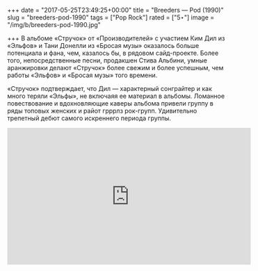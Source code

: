 +++
date = "2017-05-25T23:49:25+00:00"
title = "Breeders — Pod (1990)"
slug = "breeders-pod-1990"
tags = ["Pop Rock"]
rated = ["5⋆"]
image = "/img/b/breeders-pod-1990.jpg"

+++
В альбоме «Стручок» от «Производителей» с участием Ким Дил из «Эльфов» и Тани Донелли из «Бросая музы» оказалось больше потенциала и фана, чем, казалось бы, в рядовом сайд-проекте. Более того, непосредственные песни, продакшен Стива Альбини, умные аранжировки делают «Стручок» более свежим и более успешным, чем работы «Эльфов» и «Бросая музы» того времени. 

«Стручок» подтверждает, что Дил — характерный сонграйтер и как много теряли «Эльфы», не включаяя ее материал в альбомы. Ломанное повествование и вдохновляющие каверы альбома привели группу в ряды топовых женских и райот грррлз рок-групп. Удивительно трепетный дебют самого искреннего периода группы.

<iframe width="560" height="315" src="https://www.youtube.com/embed/NhCO_5U2rNI" frameborder="0" allowfullscreen></iframe>